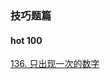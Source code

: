 ### 技巧题篇
#### hot 100
[136. 只出现一次的数字](https://github.com/cyh756085049/web-system/blob/main/algorithms/leetcode/other/singleNumber.js)